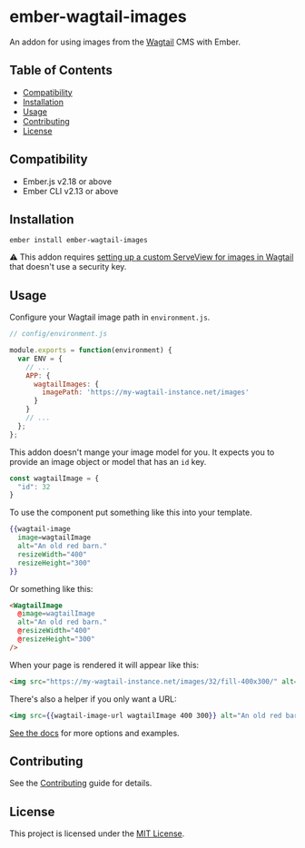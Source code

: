 # ember-wagtail-images

An addon for using images from the [Wagtail](https://wagtail.io/) CMS with Ember.


## Table of Contents

  * [Compatibility](#compatibility)
  * [Installation](#installation)
  * [Usage](#usage)
  * [Contributing](#contributing)
  * [License](#license)


## Compatibility

* Ember.js v2.18 or above
* Ember CLI v2.13 or above


## Installation

```
ember install ember-wagtail-images
```

⚠️ This addon requires [setting up a custom ServeView for images in Wagtail](./docs/setting-up-a-custom-serveview-in-wagtail.md) that doesn't use a security key.


## Usage

Configure your Wagtail image path in `environment.js`.
```js
// config/environment.js

module.exports = function(environment) {
  var ENV = {
    // ...
    APP: {
      wagtailImages: {
        imagePath: 'https://my-wagtail-instance.net/images'
      }
    }
    // ...
  };
};
```

This addon doesn't mange your image model for you. It expects you to provide an image object or model that has an `id` key.
```js
const wagtailImage = {
  "id": 32
}
```

To use the component put something like this into your template.
```hbs
{{wagtail-image
  image=wagtailImage
  alt="An old red barn."
  resizeWidth="400"
  resizeHeight="300"
}}
```

Or something like this:
```html
<WagtailImage
  @image=wagtailImage
  alt="An old red barn."
  @resizeWidth="400"
  @resizeHeight="300"
/>
```

When your page is rendered it will appear like this:
```html
<img src="https://my-wagtail-instance.net/images/32/fill-400x300/" alt="An old red barn.">
```

There's also a helper if you only want a URL:
```hbs
<img src={{wagtail-image-url wagtailImage 400 300}} alt="An old red barn.">
```

[See the docs](./docs/docs.md) for more options and examples.


## Contributing

See the [Contributing](CONTRIBUTING.md) guide for details.


## License

This project is licensed under the [MIT License](LICENSE.md).
